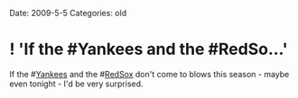 Date: 2009-5-5
Categories: old

# ! 'If the #Yankees and the #RedSo...'

If the #<a href="http://search.twitter.com/search?q=%23Yankees">Yankees</a> and the #<a href="http://search.twitter.com/search?q=%23RedSox">RedSox</a> don't come to blows this season - maybe even tonight - I'd be very surprised.
